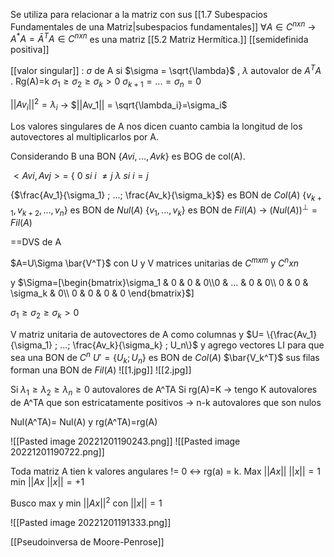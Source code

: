 Se utiliza para relacionar a la matriz con sus [[1.7 Subespacios Fundamentales de una Matriz|subespacios fundamentales]]
$\forall A \in C^{nxn}$ 
→ $A^*A= \bar A^TA \in C^{nxn}$   es una matriz [[5.2 Matriz Hermítica.]] [[semidefinida positiva]]

[[valor singular]] : $\sigma$ de A si $\sigma = \sqrt{\lambda}$ , $\lambda$ autovalor de $A^TA$ .
Rg(A)=k
$\sigma_1 \geq \sigma_2 \geq \sigma_k > 0$ 
$\sigma_{k+1} =...=\sigma_{n}= 0$

$||Av_i||^2=\lambda_i$ →  $||Av_1|| = \sqrt{\lambda_i}=\sigma_i$ 


Los valores singulares de A nos dicen cuanto cambia la longitud de los autovectores al multiplicarlos por A.

Considerando B una BON {${Avi,...,Avk}$}  es BOG de col(A).

$<Avi,Avj>=$ \{
$0 \ si \ i \ \neq j$ 
$\lambda \ si \ i=j$ 

{$\frac{Av_1}{\sigma_1} ; ...; \frac{Av_k}{\sigma_k}$} es  BON de $Col(A)$
{$v_{k+1},v_{k+2},...,v_n$} es BON de $Nul(A)$ 
{$v_1,...,v_k$} es BON de $Fil(A)$ →  $(Nul(A))^\perp=Fil(A)$ 

==DVS de A

$A=U\Sigma \bar{V^T}$   con U y V matrices unitarias de $C^{mxm}$ y $C^nxn$ 

y $\Sigma=[\begin{bmatrix}\sigma_1 & 0 & 0 & 0\\0 & ... & 0 & 0\\ 0  & 0 & \sigma_k & 0\\ 0 & 0 & 0 & 0 \end{bmatrix}$$]$ 

$\sigma_1 \geq \sigma_2 \geq \sigma_k > 0$ 

V matriz unitaria de autovectores de A como columnas 
y $U= \{\frac{Av_1}{\sigma_1} ; ...; \frac{Av_k}{\sigma_k} ; U_n\}$ y agrego vectores LI para que sea una BON de $C^n$ 
$U'= \{U_k; U_n \}$ es BON de $Col(A)$
$\bar{V_k^T}$ sus filas forman una BON de $Fil(A)$ 
![[1.jpg]]
![[2.jpg]]

Si $\lambda_1 \geq \lambda_2 \geq \lambda_n \geq 0$ autovalores de A^TA
Si rg(A)=K -> tengo K autovalores de A^TA que son estricatamente positivos -> n-k autovalores que son nulos

Nul(A^TA)= Nul(A) y rg(A^TA)=rg(A)

![[Pasted image 20221201190243.png]]
![[Pasted image 20221201190722.png]]

Toda matriz A tien k valores angulares != 0 <-> rg(a) = k.
Max $||Ax||$
$||x|| =1$
min $||Ax$
$||x||= +1$

Busco max y min $||Ax||^2$ con $||x||=1$ 

![[Pasted image 20221201191333.png]]

[[Pseudoinversa de Moore-Penrose]]